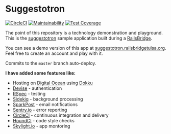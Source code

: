 # Suggestotron

[![CircleCI](https://circleci.com/gh/tulsarb/suggestotron.svg?style=svg)](https://circleci.com/gh/tulsarb/suggestotron) [![Maintainability](https://api.codeclimate.com/v1/badges/cb82beb8ed693a1f97ab/maintainability)](https://codeclimate.com/github/tulsarb/suggestotron/maintainability) [![Test Coverage](https://api.codeclimate.com/v1/badges/cb82beb8ed693a1f97ab/test_coverage)](https://codeclimate.com/github/tulsarb/suggestotron/test_coverage)

The point of this repository is a technology demonstration and playground. This is the [suggestotron](http://docs.railsbridge.org/intro-to-rails/) sample application built during a [RailsBridge](http://railsbridge.org).

You can see a demo version of this app at [suggestotron.railsbridgetulsa.org](https://suggestotron.railsbridgetulsa.org). Feel free to create an account and play with it.

Commits to the `master` branch auto-deploy.

**I have added some features like:**

* Hosting on [Digital Ocean](https://www.digitalocean.com/) using [Dokku](http://dokku.viewdocs.io/dokku/)
* [Devise](https://github.com/plataformatec/devise) - authentication
* [RSpec](http://rspec.info/) - testing
* [Sidekiq](https://sidekiq.org/) - background processing
* [SparkPost](https://www.sparkpost.com/) - email notifications
* [Sentry.io](https://sentry.io/) - error reporting
* [CircleCI](https://circleci.com/) - continuous integration and delivery
* [HoundCI](https://houndci.com/) - code style checks
* [Skylight.io](https://www.skylight.io/) - app montoring
